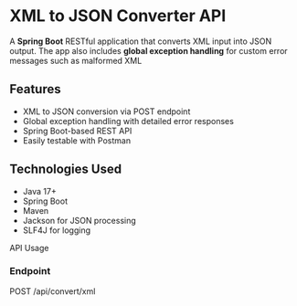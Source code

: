 # XML to JSON Converter API

A **Spring Boot** RESTful application that converts XML input into JSON output. The app also includes **global exception handling** for custom error messages such as malformed XML

##  Features

-  XML to JSON conversion via POST endpoint
-  Global exception handling with detailed error responses
-  Spring Boot-based REST API
-  Easily testable with Postman
  
## Technologies Used

- Java 17+
- Spring Boot
- Maven
- Jackson for JSON processing
- SLF4J for logging

API Usage

### Endpoint

POST /api/convert/xml




